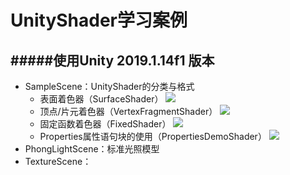 # UnityShader学习案例 #
#####使用Unity 2019.1.14f1 版本
----------
- SampleScene：UnityShader的分类与格式
	- 表面着色器（SurfaceShader）
		![](https://github.com/YewiiYan/UnityShader/blob/master/images/SampleScene_1.png?raw=true)
	- 顶点/片元着色器（VertexFragmentShader）
		![](https://github.com/YewiiYan/UnityShader/blob/master/images/SampleScene_2.png?raw=true)
	- 固定函数着色器（FixedShader）
		![](https://github.com/YewiiYan/UnityShader/blob/master/images/SampleScene_3.png?raw=true)
	- Properties属性语句块的使用（PropertiesDemoShader）
		![](https://github.com/YewiiYan/UnityShader/blob/master/images/SampleScene_4.png?raw=true)
- PhongLightScene：标准光照模型
- TextureScene：
